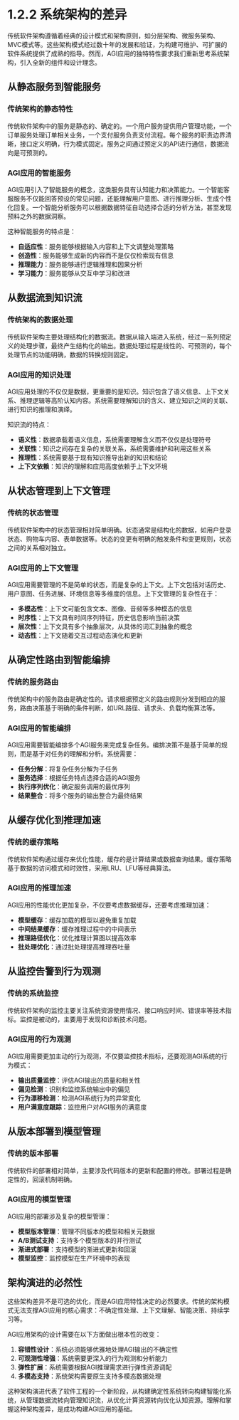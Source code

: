 # 1.2.2 系统架构的差异

传统软件架构遵循着经典的设计模式和架构原则，如分层架构、微服务架构、MVC模式等。这些架构模式经过数十年的发展和验证，为构建可维护、可扩展的软件系统提供了成熟的指导。然而，AGI应用的独特特性要求我们重新思考系统架构，引入全新的组件和设计理念。

## 从静态服务到智能服务

### 传统架构的静态特性

传统软件架构中的服务是静态的、确定的。一个用户服务提供用户管理功能，一个订单服务处理订单相关业务，一个支付服务负责支付流程。每个服务的职责边界清晰，接口定义明确，行为模式固定。服务之间通过预定义的API进行通信，数据流向是可预测的。

### AGI应用的智能服务

AGI应用引入了智能服务的概念，这类服务具有认知能力和决策能力。一个智能客服服务不仅能回答预设的常见问题，还能理解用户意图、进行推理分析、生成个性化回复。一个智能分析服务可以根据数据特征自动选择合适的分析方法，甚至发现预料之外的数据洞察。

这种智能服务的特点是：
- **自适应性**：服务能够根据输入内容和上下文调整处理策略
- **创造性**：服务能够生成新的内容而不是仅仅检索现有信息
- **推理能力**：服务能够进行逻辑推理和因果分析
- **学习能力**：服务能够从交互中学习和改进

## 从数据流到知识流

### 传统架构的数据处理

传统软件架构主要处理结构化的数据流。数据从输入端进入系统，经过一系列预定义的处理步骤，最终产生结构化的输出。数据处理过程是线性的、可预测的，每个处理节点的功能明确，数据的转换规则固定。

### AGI应用的知识处理

AGI应用处理的不仅仅是数据，更重要的是知识。知识包含了语义信息、上下文关系、推理逻辑等高阶认知内容。系统需要理解知识的含义、建立知识之间的关联、进行知识的推理和演绎。

知识流的特点：
- **语义性**：数据承载着语义信息，系统需要理解含义而不仅仅是处理符号
- **关联性**：知识之间存在复杂的关联关系，系统需要维护和利用这些关系
- **推理性**：系统需要基于现有知识推导出新的知识和结论
- **上下文依赖**：知识的理解和应用高度依赖于上下文环境

## 从状态管理到上下文管理

### 传统的状态管理

传统软件架构中的状态管理相对简单明确。状态通常是结构化的数据，如用户登录状态、购物车内容、表单数据等。状态的变更有明确的触发条件和变更规则，状态之间的关系相对独立。

### AGI应用的上下文管理

AGI应用需要管理的不是简单的状态，而是复杂的上下文。上下文包括对话历史、用户意图、任务进展、环境信息等多维度的信息。上下文管理的复杂性在于：

- **多模态性**：上下文可能包含文本、图像、音频等多种模态的信息
- **时序性**：上下文具有时间序列特征，历史信息影响当前决策
- **层次性**：上下文具有多个抽象层次，从具体的词汇到抽象的概念
- **动态性**：上下文随着交互过程动态演化和更新

## 从确定性路由到智能编排

### 传统的服务路由

传统架构中的服务路由是确定性的。请求根据预定义的路由规则分发到相应的服务，路由决策基于明确的条件判断，如URL路径、请求头、负载均衡算法等。

### AGI应用的智能编排

AGI应用需要智能编排多个AGI服务来完成复杂任务。编排决策不是基于简单的规则，而是基于对任务的理解和分析。系统需要：

- **任务分解**：将复杂任务分解为子任务
- **服务选择**：根据任务特点选择合适的AGI服务
- **执行序列优化**：确定服务调用的最优序列
- **结果整合**：将多个服务的输出整合为最终结果

## 从缓存优化到推理加速

### 传统的缓存策略

传统软件架构通过缓存来优化性能，缓存的是计算结果或数据查询结果。缓存策略基于数据的访问模式和时效性，采用LRU、LFU等经典算法。

### AGI应用的推理加速

AGI应用的性能优化更加复杂，不仅要考虑数据缓存，还要考虑推理加速：

- **模型缓存**：缓存加载的模型以避免重复加载
- **中间结果缓存**：缓存推理过程中的中间表示
- **推理路径优化**：优化推理计算图以提高效率
- **批处理优化**：通过批处理提高推理吞吐量

## 从监控告警到行为观测

### 传统的系统监控

传统软件架构的监控主要关注系统资源使用情况、接口响应时间、错误率等技术指标。监控是被动的，主要用于发现和诊断技术问题。

### AGI应用的行为观测

AGI应用需要更加主动的行为观测，不仅要监控技术指标，还要观测AGI系统的行为模式：

- **输出质量监控**：评估AGI输出的质量和相关性
- **偏见检测**：识别和监控系统输出中的偏见
- **行为漂移检测**：检测AGI系统行为的异常变化
- **用户满意度跟踪**：监控用户对AGI服务的满意度

## 从版本部署到模型管理

### 传统的版本部署

传统软件的部署相对简单，主要涉及代码版本的更新和配置的修改。部署过程是确定性的，回滚机制明确。

### AGI应用的模型管理

AGI应用的部署涉及复杂的模型管理：

- **模型版本管理**：管理不同版本的模型和相关元数据
- **A/B测试支持**：支持多个模型版本的并行测试
- **渐进式部署**：支持模型的渐进式更新和回滚
- **模型监控**：监控模型在生产环境中的表现

## 架构演进的必然性

这些架构差异不是可选的优化，而是AGI应用特性决定的必然要求。传统的架构模式无法支撑AGI应用的核心需求：不确定性处理、上下文理解、智能决策、持续学习等。

AGI应用架构的设计需要在以下方面做出根本性的改变：

1. **容错性设计**：系统必须能够优雅地处理AGI输出的不确定性
2. **可观测性增强**：系统需要更深入的行为观测和分析能力
3. **弹性扩展**：系统需要根据AGI推理需求进行弹性资源调配
4. **多模态支持**：系统架构需要原生支持多模态数据处理

这种架构演进代表了软件工程的一个新阶段，从构建确定性系统转向构建智能化系统，从管理数据流转向管理知识流，从优化计算资源转向优化认知资源。理解和掌握这种架构差异，是成功构建AGI应用的基础。
